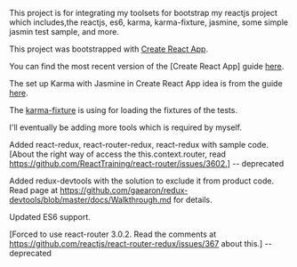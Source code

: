 This project is for integrating my toolsets for bootstrap my reactjs project which includes,the reactjs, es6, karma, karma-fixture, jasmine, some simple jasmin test sample, and more.

This project was bootstrapped with [Create React App](https://github.com/facebookincubator/create-react-app).

You can find the most recent version of the [Create React App] guide [here](https://github.com/facebookincubator/create-react-app/blob/master/packages/react-scripts/template/README.md).

The set up Karma with Jasmine in Create React App idea is from the guide [here](https://github.com/IntrepidPursuits/react-page-object/blob/master/docs/faq/installation-karma-jasmine.md).

The [karma-fixture](https://github.com/billtrik/karma-fixture) is using for loading the fixtures of the tests.

I'll eventually be adding more tools which is required by myself.

Added react-redux, react-router-redux, react-redux with sample code.
[About the right way of access the this.context.router, read https://github.com/ReactTraining/react-router/issues/3602.] -- deprecated

Added redux-devtools with the solution to exclude it from product code. Read page at  https://github.com/gaearon/redux-devtools/blob/master/docs/Walkthrough.md for details.

Updated ES6 support.

[Forced to use react-router 3.0.2. Read the comments at https://github.com/reactjs/react-router-redux/issues/367 about this.] -- deprecated
